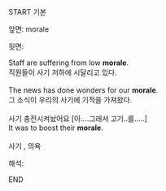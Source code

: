 START
기본

앞면:
morale


뒷면:
<div>Staff are suffering from low <strong>morale</strong>. </div><div><div>직원들이 사기 저하에 시달리고 있다.</div></div><div><br></div><div><div>The news has done wonders for our <strong>morale</strong>. </div><div><div>그 소식이 우리의 사기에 기적을 가져왔다.</div></div></div><div><br></div><div><div><div>사기 충전시켜놨어요 [아....그래서 고기..를.....]</div></div><div><div>It was to boost their <strong>morale</strong>.</div></div></div><div><br></div><div>사기 , 의욕</div>


해석:

END